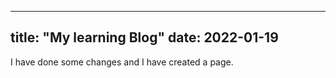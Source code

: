 -----
title: "My learning Blog"
date: 2022-01-19
-----
I have done some changes and I have created a page.
